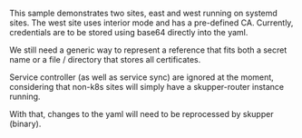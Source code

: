 This sample demonstrates two sites, east and west running on systemd sites.
The west site uses interior mode and has a pre-defined CA.
Currently, credentials are to be stored using base64 directly into the yaml.

We still need a generic way to represent a reference that fits both a secret
name or a file / directory that stores all certificates.

Service controller (as well as service sync) are ignored at the moment, considering
that non-k8s sites will simply have a skupper-router instance running.

With that, changes to the yaml will need to be reprocessed by skupper (binary).
